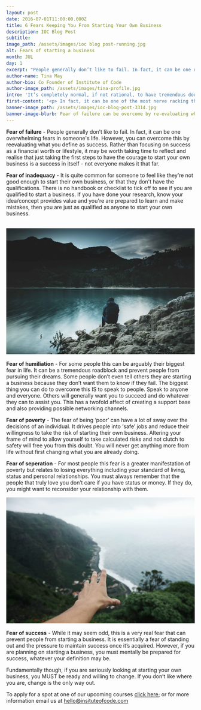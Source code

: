 ```yaml
---
layout: post
date: 2016-07-01T11:00:00.000Z
title: 6 Fears Keeping You From Starting Your Own Business
description: IOC Blog Post
subtitle:
image_path: /assets/images/ioc blog post-running.jpg
alt: Fears of starting a business
month: JUL
day: 1
excerpt: "People generally don’t like to fail. In fact, it can be one overwhelming fears in someone's life. However, you can overcome this by reevaluating what you define as success. Rather than focusing on success as a financial worth or lifestyle, it may be worth taking time to reflect and realise that just taking the first steps to have the courage to start your own business is a success in itself - not everyone makes it that far."
author-name: Tina May
author-bio: Co Founder of Institute of Code
author-image_path: /assets/images/tina-profile.jpg
intro: 'It’s completely normal, if not rational, to have tremendous doubts about investing time, money and energy into launching your own business.'
first-content: '<p> In fact, it can be one of the most nerve racking things you’ll ever do in your life, but it also might be one of the most rewarding. Being something we have actually experienced ourselves, we decided to create a summary of six of the most common fears people may experience when starting a business and strategies available to help overcome them.</p>'
banner-image_path: /assets/images/ioc-blog-post-3314.jpg
banner-image-blurb: Fear of failure can be overcome by re-evaluating what you define as success...
---
```



**Fear of failure** - People generally don’t like to fail. In fact, it can be one overwhelming fears in someone's life. However, you can overcome this by reevaluating what you define as success. Rather than focusing on success as a financial worth or lifestyle, it may be worth taking time to reflect and realise that just taking the first steps to have the courage to start your own business is a success in itself - not everyone makes it that far.

**Fear of inadequacy** - It is quite common for someone to feel like they’re not good enough to start their own business, or that they don't have the qualifications. There is no handbook or checklist to tick off to see if you are qualified to start a business. If you have done your research, know your idea/concept provides value and you're are prepared to learn and make mistakes, then you are just as qualified as anyone to start your own business.

<br>![](/uploads/versions/ioc-blog-post-1---x----5665-3782x---.jpg)

**Fear of humiliation** - For some people this can be arguably their biggest fear in life. It can be a tremendous roadblock and prevent people from pursuing their dreams. Some people don’t even tell others they are starting a business because they don’t want them to know if they fail. The biggest thing you can do to overcome this IS to speak to people. Speak to anyone and everyone. Others will generally want you to succeed and do whatever they can to assist you. This has a twofold affect of creating a support base and also providing possible networking channels.

**Fear of poverty** - The fear of being ‘poor’ can have a lot of sway over the decisions of an individual. It drives people into ‘safe’ jobs and reduce their willingness to take the risk of starting their own business. Altering your frame of mind to allow yourself to take calculated risks and not clutch to safety will free you from this doubt. You will never get anything more from life without first changing what you are already doing.

**Fear of seperation** - For most people this fear is a greater manifestation of poverty but relates to losing everything including your standard of living, status and personal relationships. You must always remember that the people that truly love you don’t care if you have status or money. If they do, you might want to reconsider your relationship with them.

![](/uploads/versions/ioc-blog-post-reach-out---x----4272-2848x---.jpg)

**Fear of success** - While it may seem odd, this is a very real fear that can prevent people from starting a business. It is essentially a fear of standing out and the pressure to maintain success once it’s acquired. However, if you are planning on starting a business, you must mentally be prepared for success, whatever your definition may be.

Fundamentally though, if you are seriously looking at starting your own business, you MUST be ready and willing to change. If you don’t like where you are, change is the only way out.

To apply for a spot at one of our upcoming courses [click here](http://www.instituteofcode.com/apply.html); or for more information email us at hello@insituteofcode.com
